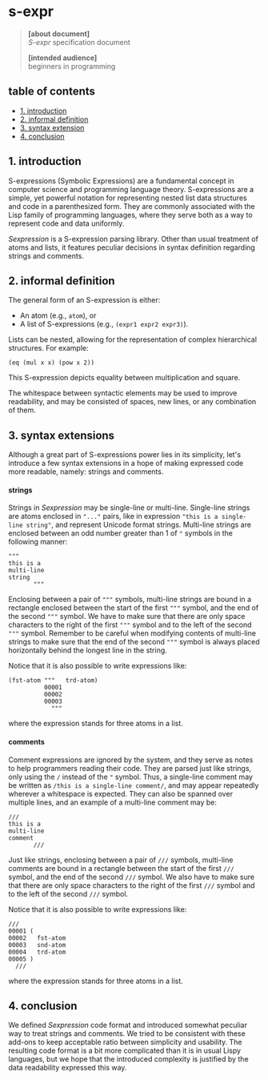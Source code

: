# s-expr

> **[about document]**  
> *S-expr* specification document
>
> **[intended audience]**  
> beginners in programming

## table of contents

- [1. introduction](#1-introduction)  
- [2. informal definition](#2-informal-definition)  
- [3. syntax extension](#3-syntax-extensions)  
- [4. conclusion](#5-conclusion)  

## 1. introduction

S-expressions (Symbolic Expressions) are a fundamental concept in computer science and programming language theory. S-expressions are a simple, yet powerful notation for representing nested list data structures and code in a parenthesized form. They are commonly associated with the Lisp family of programming languages, where they serve both as a way to represent code and data uniformly.

*Sexpression* is a S-expression parsing library. Other than usual treatment of atoms and lists, it features peculiar decisions in syntax definition regarding strings and comments.

## 2. informal definition

The general form of an S-expression is either:

- An atom (e.g., `atom`), or
- A list of S-expressions (e.g., `(expr1 expr2 expr3)`).

Lists can be nested, allowing for the representation of complex hierarchical structures. For example:

`(eq (mul x x) (pow x 2))`

This S-expression depicts equality between multiplication and square.

The whitespace between syntactic elements may be used to improve readability, and may be consisted of spaces, new lines, or any combination of them.

## 3. syntax extensions

Although a great part of S-expressions power lies in its simplicity, let's introduce a few syntax extensions in a hope of making expressed code more readable, namely: strings and comments.

#### strings

Strings in *Sexpression* may be single-line or multi-line. Single-line strings are atoms enclosed in `"..."` pairs, like in expression `"this is a single-line string"`, and represent Unicode format strings. Multi-line strings are enclosed between an odd number greater than 1 of `"` symbols in the following manner:

```
"""
this is a
multi-line
string
       """
```

Enclosing between a pair of `"""` symbols, multi-line strings are bound in a rectangle enclosed between the start of the first `"""` symbol, and the end of the second `"""` symbol. We have to make sure that there are only space characters to the right of the first `"""` symbol and to the left of the second `"""` symbol. Remember to be careful when modifying contents of multi-line strings to make sure that the end of the second `"""` symbol is always placed horizontally behind the longest line in the string.

Notice that it is also possible to write expressions like:

```
(fst-atom """   trd-atom)
          00001
          00002
          00003
            """
```

where the expression stands for three atoms in a list.

#### comments

Comment expressions are ignored by the system, and they serve as notes to help programmers reading their code. They are parsed just like strings, only using the `/` instead of the `"` symbol. Thus, a single-line comment may be written as `/this is a single-line comment/`, and may appear repeatedly wherever a whitespace is expected. They can also be spanned over multiple lines, and an example of a multi-line comment may be:

```
///
this is a
multi-line
comment
       ///
```

Just like strings, enclosing between a pair of `///` symbols, multi-line comments are bound in a rectangle between the start of the first `///` symbol, and the end of the second `///` symbol. We also have to make sure that there are only space characters to the right of the first `///` symbol and to the left of the second `///` symbol.

Notice that it is also possible to write expressions like:

```
///
00001 (
00002   fst-atom
00003   snd-atom
00004   trd-atom
00005 )
  ///
```

where the expression stands for three atoms in a list.

## 4. conclusion

We defined *Sexpression* code format and introduced somewhat peculiar way to treat strings and comments. We tried to be consistent with these add-ons to keep acceptable ratio between simplicity and usability. The resulting code format is a bit more complicated than it is in usual Lispy languages, but we hope that the introduced complexity is justified by the data readability expressed this way.

